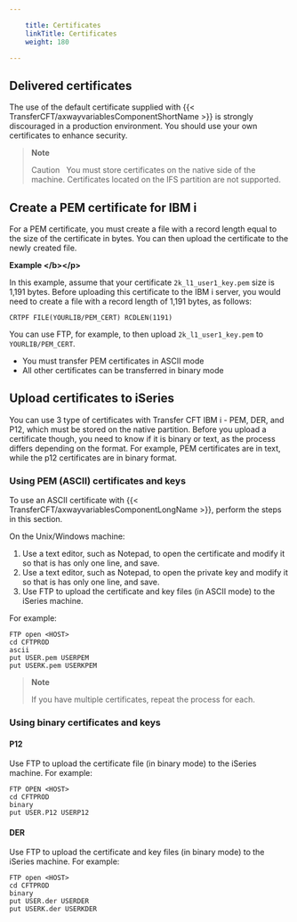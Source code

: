 ```yaml
---

    title: Certificates
    linkTitle: Certificates
    weight: 180

---
```

## Delivered certificates

The use of the default certificate supplied with {{< TransferCFT/axwayvariablesComponentShortName  >}} is strongly discouraged in a production environment. You should use your own certificates to enhance security.

> **Note**
>
> Caution  
> You must store certificates on the native side of the machine. Certificates located on the IFS partition are not supported.

## Create a PEM certificate for IBM i

For a PEM certificate, you must create a file with a record length equal to the size of the certificate in bytes. You can then upload the certificate to the newly created file.

****Example
&lt;/b>&lt;/p>****

In this example, assume that your certificate <span class="code">`2k_l1_user1_key.pem`</span> size is 1,191 bytes. Before uploading this certificate to the IBM i server, you would need to create a file with a record length of 1,191 bytes, as follows:

```
CRTPF FILE(YOURLIB/PEM_CERT) RCDLEN(1191)
```

You can use FTP, for example, to then upload <span class="code">`2k_l1_user1_key.pem`</span> to <span class="code">`YOURLIB/PEM_CERT`</span>.

- You must transfer PEM certificates in ASCII mode
- All other certificates can be transferred in binary mode

## Upload certificates to iSeries

You can use 3 type of certificates with Transfer CFT IBM i - PEM, DER, and P12, which must be stored on the native partition. Before you upload a certificate though, you need to know if it is binary or text, as the process differs depending on the format. For example, PEM certificates are in text, while the p12 certificates are in binary format.

### Using PEM (ASCII) certificates and keys

To use an ASCII certificate with {{< TransferCFT/axwayvariablesComponentLongName  >}}, perform the steps in this section.

On the Unix/Windows machine:

1. Use a text editor, such as Notepad, to open the certificate and modify it so that is has only one line, and save.
1. Use a text editor, such as Notepad, to open the private key and modify it so that is has only one line, and save.
1. Use FTP to upload the certificate and key files (in ASCII mode) to the iSeries machine.

For example:

```
FTP open <HOST>
cd CFTPROD
ascii
put USER.pem USERPEM
put USERK.pem USERKPEM
```

> **Note**
>
> If you have multiple certificates, repeat the process for each.

### Using binary certificates and keys

#### P12

Use FTP to upload the certificate file (in binary mode) to the iSeries machine. For example:

```
FTP OPEN <HOST>
cd CFTPROD
binary
put USER.P12 USERP12
```

#### DER

Use FTP to upload the certificate and key files (in binary mode) to the iSeries machine. For example:

```
FTP open <HOST>
cd CFTPROD
binary
put USER.der USERDER
put USERK.der USERKDER
```
